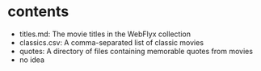 # contents

- titles.md: The movie titles in the WebFlyx collection
- classics.csv: A comma-separated list of classic movies
- quotes: A directory of files containing memorable quotes from movies
- no idea

